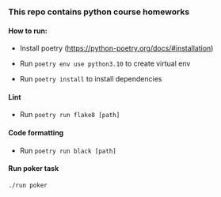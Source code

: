### This repo contains python course homeworks

#### How to run:
* Install poetry (https://python-poetry.org/docs/#installation)
* Run ```poetry env use python3.10``` to create virtual env

* Run ```poetry install``` to install dependencies

#### Lint
* Run ```poetry run flake8 [path]```

#### Code formatting
* Run ```poetry run black [path]```


#### Run poker task
```./run poker```

